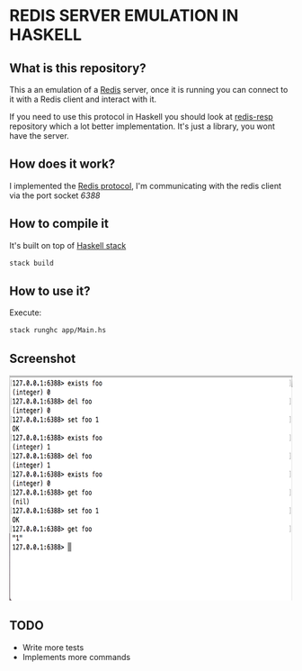 # REDIS SERVER EMULATION IN HASKELL

## What is this repository?

This a an emulation of a [Redis][1] server, once it is running you can connect to it with a Redis client and interact with it.

If you need to use this protocol in Haskell you should look at [redis-resp][4] repository which a lot better implementation. It's just a library, you wont have the server.

## How does it work?

I implemented the [Redis protocol][3], I'm communicating with the redis client via the port socket *6388*

## How to compile it

It's built on top of [Haskell stack][2]

```bash
stack build
```

## How to use it?

Execute: 

```bash
stack runghc app/Main.hs
```

## Screenshot

<img src="https://github.com/samidarko/redis-server-haskell-emulation/blob/master/screenshot.png" alt="alt text" width="600" height="400">

## TODO

 * Write more tests
 * Implements more commands
 
[1]: http://redis.io
[2]: https://docs.haskellstack.org/en/stable/README/
[3]: http://redis.io/topics/protocol
[4]: https://gitlab.com/twittner/redis-resp
